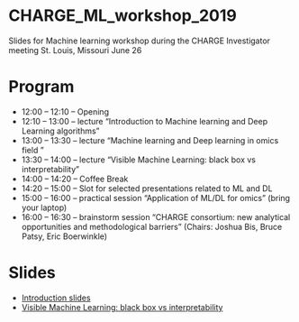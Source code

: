# CHARGE_ML_workshop_2019
Slides for Machine learning workshop during the CHARGE Investigator meeting St. Louis, Missouri June 26

# Program 

* 12:00 – 12:10 – Opening
* 12:10 – 13:00 – lecture “Introduction to Machine learning and Deep Learning
algorithms”
* 13:00 – 13:30 – lecture “Machine learning and Deep learning in omics field ”
* 13:30 – 14:00 – lecture “Visible Machine Learning: black box vs interpretability”
* 14:00 – 14:20 – Coffee Break
* 14:20 – 15:00 – Slot for selected presentations related to ML and DL
* 15:00 – 16:00 – practical session “Application of ML/DL for omics” (bring your laptop)
* 16:00 – 16:30 – brainstorm session “CHARGE consortium: new analytical opportunities
and methodological barriers” (Chairs: Joshua Bis, Bruce Patsy, Eric Boerwinkle)

# Slides
* [Introduction slides](http://roshchupkin.org/reveal/charge_ml_2019)
* [Visible Machine Learning: black box vs interpretability]( http://roshchupkin.org/reveal/charge_ml_2019/VisibleMachineLearning.pdf)
